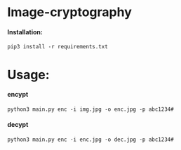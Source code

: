 # Image-cryptography

#### Installation:
  `pip3 install -r requirements.txt`


# Usage:
  #### encypt
    python3 main.py enc -i img.jpg -o enc.jpg -p abc1234#

  #### decypt
    python3 main.py enc -i enc.jpg -o dec.jpg -p abc1234#
